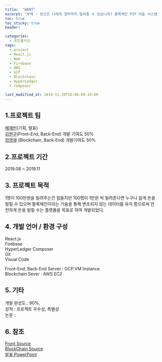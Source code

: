 ```yaml
---
title:  "WANT"
excerpt: "부제 : 당신은 나에게 얼마까지 빌려줄 수 있습니까? 블록체인 P2P 대출 시스템 프로젝트"
toc: true
toc_sticky: true
header:

categories:
  - 포트폴리오
tags:
  - project
  - React.js
  - Web
  - Firebase
  - AWS
  - GCP
  - Blockchain
  - HyperLedger
  - Composer

last_modified_at: 2019-11-20T18:06:00-19:00
---
```


## 1.프로젝트 팀
[배재빈](https://github.com/BaeJaebin)(기획, 발표)    
[김현구](https://github.com/black9)(Front-End, Back-End) 개발 기여도 50%     
[정영재](https://github.com/dizstar94) (Blockchain, Back-End) 개발기여도 50%  


## 2.프로젝트 기간
2019.08 ~ 2019.11

## 3. 프로젝트 목적
1명이 100만원을 빌려주는건 힘들지만 100명이 1만원 씩 빌려준다면 누구나 쉽게 돈을 빌릴 수 있으며 블록체인이라는 기술을 통해 변조되지 않는 데이터를 유지 함으로써 안전하게 돈을 빌릴 수는 플랫폼을 목표로 하여 개발되었다.

## 4. 개발 언어 / 환경 구성 
React.js  
Firebase  
HyperLedger Composer  
Git    
Visual Code  
   

Front-End, Back-End Server : GCP VM Instance      
Blockchain Sever : AWS EC2


## 5. 기타
개발 완성도 : 90%,  
성적 : 프로젝트 우수상, 특별상  
논문 : 


## 6. 참조
[Front Source](https://github.com/black9/want_ReactApp_Web)  
[BlockChain Source](https://github.com/dizstar94/want-network)   
[발표 PowerPoint](https://kiukr-my.sharepoint.com/:p:/g/personal/hg0930_kiu_kr/EYUPGteVoK5DjAAfEzmttOMBpaqrM9uvI1vlzWC0gBJPgw?e=K0uZsL)


